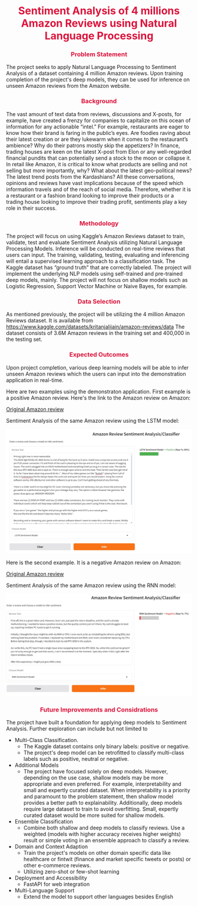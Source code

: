 
<div align="center">
<span style="color: crimson; font-weight: bold;">
<h1> Sentiment Analysis of 4 millions Amazon Reviews using Natural Language Processing </h1>
</span>
</div>


<div align="center">
<span style="color: crimson; font-weight: bold;">
<h3> Problem Statement </h3>
</span>
</div>
The project seeks to apply Natural Language Processing to Sentiment Analysis of a dataset containing 4 million Amazon reviews.  Upon training completion of the project's deep models, they can be used for inference on unseen Amazon reviews from the Amazon website.


<div align="center">
<span style="color: crimson; font-weight: bold;">
<h3> Background </h3>
</span>
</div>

The vast amount of text data from reviews, discussions and X-posts, for example, have created a frenzy for companies to capitalize on this ocean of information for any actionable “intel.”  For example, restaurants are eager to know how their brand is faring in the public’s eyes.  Are foodies raving about their latest creation or are they lukewarm when it comes to the restaurant’s ambience?  Why do their patrons mostly skip the appetizers?  In finance, trading houses are keen on the latest X-post from Elon or any well-regarded financial pundits that can potentially send a stock to the moon or collapse it.  In retail like Amazon, it is critical to know what products are selling and not selling but more importantly, why?   What about the latest geo-political news? The latest trend posts from the Kardashians?  All these conversations, opinions and reviews have vast implications because of the speed which information travels and of the reach of social media.  Therefore, whether it is a restaurant or a fashion brand looking to improve their products or a trading house looking to improve their trading profit, sentiments play a key role in their success.

<div align="center">
<span style="color: crimson; font-weight: bold;">
<h3> Methodology </h3>
</span>
</div>

The project will focus on using Kaggle’s Amazon Reviews dataset to train, validate, test and evaluate Sentiment Analysis utilizing Natural Language Processing Models. Inference will be conducted on real-time reviews that users can input. The training, validating, testing, evaluating and inferencing will entail a supervised learning approach to a classification task.   The Kaggle dataset has “ground truth” that are correctly labeled.   The project will implement the underlying NLP models using self-trained and pre-trained deep models, mainly.  The project will not focus on shallow models such as Logistic Regression, Support Vector Machine or Naive Bayes, for example.   

<div align="center">
<span style="color: crimson; font-weight: bold;">
<h3> Data Selection </h3>
</span>
</div>

As mentioned previously, the project will be utilizing the 4 million Amazon Reviews dataset.   It is available from https://www.kaggle.com/datasets/kritanjalijain/amazon-reviews/data   The dataset consists of 3.6M Amazon reviews in the training set and 400,000 in the testing set.


<div align="center">
<span style="color: crimson; font-weight: bold;">
<h3> Expected Outcomes </h3>
</span>
</div>

Upon project completion, various deep learning models will be able to infer unseen Amazon reviews which the users can input into the demonstration application in real-time. 

Here are two examples using the demonstraton application. First example is a positive Amazon review. Here's the link to the Amazon review on Amazon:

[Original Amazon review](https://www.amazon.com/gp/customer-reviews/R2K8MBRGFPSZ3L)

Sentiment Analysis of the same Amazon review using the LSTM model:

![LSTM Amazon Review](images/demo-LSTM-pos-01.jpg)

Here is the second example. It is a negative Amazon review on Amazon:

[Original Amazon review](https://www.amazon.com/gp/customer-reviews/R1RLY0GI4V94MK)

Sentiment Analysis of the same Amazon review using the RNN model:

![Amazon Review](images/demo-RNN-neg-01.jpg)

<div align="center">
<span style="color: crimson; font-weight: bold;">
<h3> Future Improvements and Considrations </h3>
</span>
</div>

The project have built a foundation for applying deep models to Sentiment Analysis. Further exploration can include but not limited to

- Multi-Class Classification.
  - The Kaggle dataset contains only binary labels: positive or negative.
  - The project's deep model can be retrofitted to classify multi-class labels such as positive, neutral or negative.
- Additional Models
  - The project have focused solely on deep models. However, depending on the use case, shallow models may be more appropriate and even preferred.  For example, interpretability and small and expertly curated dataset.  When interpretability is a priority and paramount to the problem statement, then shallow model provides a better path to explainability.  Additionally, deep models require large dataset to train to avoid overfitting.  Small, expertly curated dataset would be more suited for shallow models.
- Ensemble Classification
  - Combine both shallow and deep models to classify reviews.  Use a weighted (models with higher accuracy receives higher weights) result or simple voting in an ensemble approach to classify a review.
- Domain and Context Adaption
  - Train the project's models on other domain specific data like healthcare or fintwit (finance and market specific tweets or posts) or other e-commerce reviews.
  - Utilizing zero-shot or few-shot learning
- Deployment and Accessibility
  - FastAPI for web integration 
- Multi-Language Support
  - Extend the model to support other languages besides English